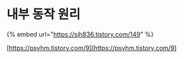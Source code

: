 # 내부 동작 원리

{% embed url="https://sjh836.tistory.com/149" %}



[https://psyhm.tistory.com/9](https://psyhm.tistory.com/9)

